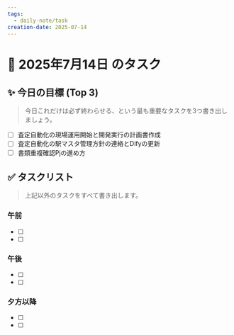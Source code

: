 ```yaml
---
tags:
  - daily-note/task
creation-date: 2025-07-14
---
```



# 📅 2025年7月14日 のタスク

## ✨ 今日の目標 (Top 3)
> 今日これだけは必ず終わらせる、という最も重要なタスクを3つ書き出しましょう。

- [ ] 査定自動化の現場運用開始と開発実行の計画書作成
- [ ] 査定自動化の駅マスタ管理方針の連絡とDifyの更新
- [ ] 書類重複確認Pjの進め方

## ✅ タスクリスト
> 上記以外のタスクをすべて書き出します。

### 午前
- [ ] 
- [ ] 

### 午後
- [ ] 
- [ ] 

### 夕方以降
- [ ] 
- [ ]